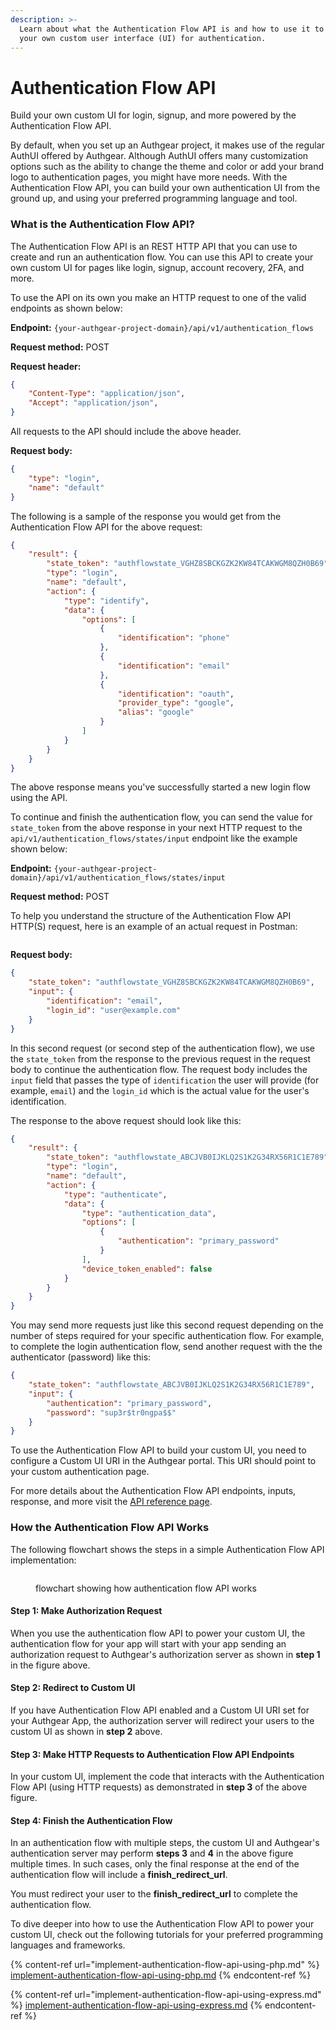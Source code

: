 ```yaml
---
description: >-
  Learn about what the Authentication Flow API is and how to use it to implement
  your own custom user interface (UI) for authentication.
---
```


# Authentication Flow API

Build your own custom UI for login, signup, and more powered by the Authentication Flow API.

By default, when you set up an Authgear project, it makes use of the regular AuthUI offered by Authgear. Although AuthUI offers many customization options such as the ability to change the theme and color or add your brand logo to authentication pages, you might have more needs. With the Authentication Flow API, you can build your own authentication UI from the ground up, and using your preferred programming language and tool.

### What is the Authentication Flow API?

The Authentication Flow API is an REST HTTP API that you can use to create and run an authentication flow. You can use this API to create your own custom UI for pages like login, signup, account recovery, 2FA, and more.

To use the API on its own you make an HTTP request to one of the valid endpoints as shown below:

**Endpoint:** `{your-authgear-project-domain}/api/v1/authentication_flows`

**Request method:** POST

**Request header:**

```json
{
    "Content-Type": "application/json",
    "Accept": "application/json",
}
```

All requests to the API should include the above header.

**Request body:**

```json
{
    "type": "login",
    "name": "default"
}
```

The following is a sample of the response you would get from the Authentication Flow API for the above request:

```json
{
    "result": {
        "state_token": "authflowstate_VGHZ8SBCKGZK2KW84TCAKWGM8QZH0B69",
        "type": "login",
        "name": "default",
        "action": {
            "type": "identify",
            "data": {
                "options": [
                    {
                        "identification": "phone"
                    },
                    {
                        "identification": "email"
                    },
                    {
                        "identification": "oauth",
                        "provider_type": "google",
                        "alias": "google"
                    }
                ]
            }
        }
    }
}
```

The above response means you've successfully started a new login flow using the API.

To continue and finish the authentication flow, you can send the value for `state_token` from the above response in your next HTTP request to the `api/v1/authentication_flows/states/input` endpoint like the example shown below:

**Endpoint:** `{your-authgear-project-domain}/api/v1/authentication_flows/states/input`

**Request method:** POST

To help you understand the structure of the Authentication Flow API HTTP(S) request, here is an example of an actual request in Postman:

<figure><img src="../../../.gitbook/assets/authflow-api-postman.png" alt=""><figcaption></figcaption></figure>

**Request body:**

```json
{
    "state_token": "authflowstate_VGHZ8SBCKGZK2KW84TCAKWGM8QZH0B69",
    "input": {
        "identification": "email",
        "login_id": "user@example.com"
    }
}
```

In this second request (or second step of the authentication flow), we use the `state_token` from the response to the previous request in the request body to continue the authentication flow. The request body includes the `input` field that passes the type of  `identification`  the user will provide (for example, `email`) and the `login_id` which is the actual value for the user's identification.

The response to the above request should look like this:

```json
{
    "result": {
        "state_token": "authflowstate_ABCJVB0IJKLQ2S1K2G34RX56R1C1E789",
        "type": "login",
        "name": "default",
        "action": {
            "type": "authenticate",
            "data": {
                "type": "authentication_data",
                "options": [
                    {
                        "authentication": "primary_password"
                    }
                ],
                "device_token_enabled": false
            }
        }
    }
}
```

You may send more requests just like this second request depending on the number of steps required for your specific authentication flow. For example, to complete the login authentication flow, send another request with the the authenticator (password) like this:

```json
{
    "state_token": "authflowstate_ABCJVB0IJKLQ2S1K2G34RX56R1C1E789",
    "input": {
        "authentication": "primary_password",
        "password": "sup3r$tr0ngpa$$"
    }
}
```

To use the Authentication Flow API to build your custom UI, you need to configure a Custom UI URI in the Authgear portal. This URI should point to your custom authentication page.

For more details about the Authentication Flow API endpoints, inputs, response, and more visit the [API reference page](../../../api-reference/apis/authentication-flow-api.md).

### How the Authentication Flow API Works

The following flowchart shows the steps in a simple Authentication Flow API implementation:

<figure><img src="../../../.gitbook/assets/authflow-api-flowchart.png" alt=""><figcaption><p>flowchart showing how authentication flow API works</p></figcaption></figure>

#### Step 1: Make Authorization Request

When you use the authentication flow API to power your custom UI, the authentication flow for your app will start with your app sending an authorization request to Authgear's authorization server as shown in **step 1** in the figure above.

#### Step 2: Redirect to Custom UI

If you have Authentication Flow API enabled and a Custom UI URI set for your Authgear App, the authorization server will redirect your users to the custom UI as shown in **step 2** above.

#### Step 3: Make HTTP Requests to Authentication Flow API Endpoints

In your custom UI, implement the code that interacts with the Authentication Flow API (using HTTP requests) as demonstrated in **step 3** of the above figure.

#### Step 4: Finish the Authentication Flow

In an authentication flow with multiple steps, the custom UI and Authgear's authentication server may perform **steps 3** and **4** in the above figure multiple times. In such cases, only the final response at the end of the authentication flow will include a **finish\_redirect\_url**.

You must redirect your user to the **finish\_redirect\_url** to complete the authentication flow.

To dive deeper into how to use the Authentication Flow API to power your custom UI, check out the following tutorials for your preferred programming languages and frameworks.

{% content-ref url="implement-authentication-flow-api-using-php.md" %}
[implement-authentication-flow-api-using-php.md](implement-authentication-flow-api-using-php.md)
{% endcontent-ref %}

{% content-ref url="implement-authentication-flow-api-using-express.md" %}
[implement-authentication-flow-api-using-express.md](implement-authentication-flow-api-using-express.md)
{% endcontent-ref %}
